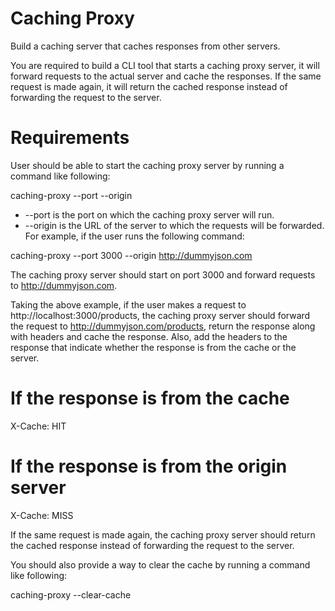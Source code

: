 # Caching Proxy
Build a caching server that caches responses from other servers.

You are required to build a CLI tool that starts a caching proxy server, it will forward requests to the actual server and cache the responses. If the same request is made again, it will return the cached response instead of forwarding the request to the server.

# Requirements
User should be able to start the caching proxy server by running a command like following:

caching-proxy --port <number> --origin <url>
- --port is the port on which the caching proxy server will run.
- --origin is the URL of the server to which the requests will be forwarded.
For example, if the user runs the following command:

caching-proxy --port 3000 --origin http://dummyjson.com

The caching proxy server should start on port 3000 and forward requests to http://dummyjson.com. 

Taking the above example, if the user makes a request to http://localhost:3000/products, the caching proxy server should forward the request to http://dummyjson.com/products, return the response along with headers and cache the response. Also, add the headers to the response that indicate whether the response is from the cache or the server.

# If the response is from the cache
X-Cache: HIT

# If the response is from the origin server
X-Cache: MISS

If the same request is made again, the caching proxy server should return the cached response instead of forwarding the request to the server.

You should also provide a way to clear the cache by running a command like following:

caching-proxy --clear-cache

